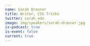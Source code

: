 ```yaml
---
name: Sarah Drasner
title: Writer, CSS Tricks
twitter: sarah_edo
image: img/speakers/sarah-drasner.jpg
is-podcast: true
is-event: false
current: true
---
```

